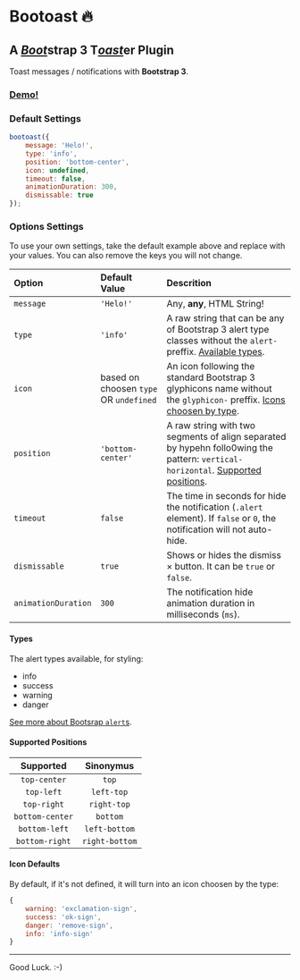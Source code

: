 # Bootoast 🔥
## A [*Boot*][0]strap 3 T[*oast*][1]er Plugin
Toast messages / notifications with **Bootstrap 3**.

[0]: getbootstrap.com.br
[1]: github.com/odahcam/bootoast

### [Demo!](https://codepen.io/odahcam/full/oeoYxm)

### Default Settings

```javascript
bootoast({
    message: 'Helo!',
    type: 'info',
    position: 'bottom-center',
    icon: undefined,
    timeout: false,
    animationDuration: 300,
    dismissable: true
});
```

### Options Settings

To use your own settings, take the default example above and replace with your values. You can also remove the keys you will not change.

Option | Default Value | Descrition
:--- | :--- | :---
`message` | `'Helo!'` | Any, **any**, HTML String!
`type` | `'info'` | A raw string that can be any of Bootstrap 3 alert type classes without the `alert-` preffix. [Available types](#types).
`icon` | based on choosen `type` OR `undefined` | An icon following the standard Bootstrap 3 glyphicons name without the `glyphicon-` preffix. [Icons choosen by type](#icon-defaults).
`position` | `'bottom-center'` | A raw string with two segments of align separated by hypehn follo0wing the pattern: `vertical-horizontal`. [Supported positions](#supported-positions).
`timeout` | `false` | The time in seconds for hide the notification (`.alert` element). If `false` or `0`, the notification will not auto-hide. 
`dismissable` | `true` | Shows or hides the dismiss &times; button. It can be `true` or `false`.
`animationDuration` | `300` | The notification hide animation duration in milliseconds (`ms`).

#### Types

The alert types available, for styling:

- info
- success
- warning
- danger
 
 [See more about Bootsrap `alert`s](https://getbootstrap.com/components/#alerts).


#### Supported Positions

Supported | Sinonymus
:---: | :---:
`top-center` | `top`
`top-left` | `left-top`
`top-right` | `right-top`
`bottom-center` | `bottom`
`bottom-left` | `left-bottom`
`bottom-right` | `right-bottom`

#### Icon Defaults

By default, if it's not defined, it will turn into an icon choosen by the type:

```javascript
{
    warning: 'exclamation-sign',
    success: 'ok-sign',
    danger: 'remove-sign',
    info: 'info-sign'
}
```
----

Good Luck. :-)
